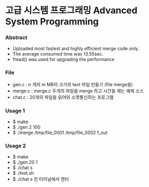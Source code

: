 # 고급 시스템 프로그래밍 Advanced System Programming

### Abstract
- Uploaded most fastest and highly efficient merge code only.
- The average consumed time was 13.55sec.
- fread() was used for upgrading the performance


### File
- gen.c   : n 개의  m MB의 크기의 text 파일 만들기 (file merge용)
- merge.c : merge.c 두개의 파일을 merge 하고 시간을 재는 예제 소스
- chat.c : 20개의 파일을 읽어와 소켓통신하는 프로그램
### Usage 1
- $ make
- $ ./gen 2 100
- $ ./merge /tmp/file_0001 /tmp/file_0002 f_out

### Usage 2
- $ make
- $ ./gen 20 1
- $ ./chat s
- $ ./test.sh
- $ ./chat s 친 터미널에서 엔터 

